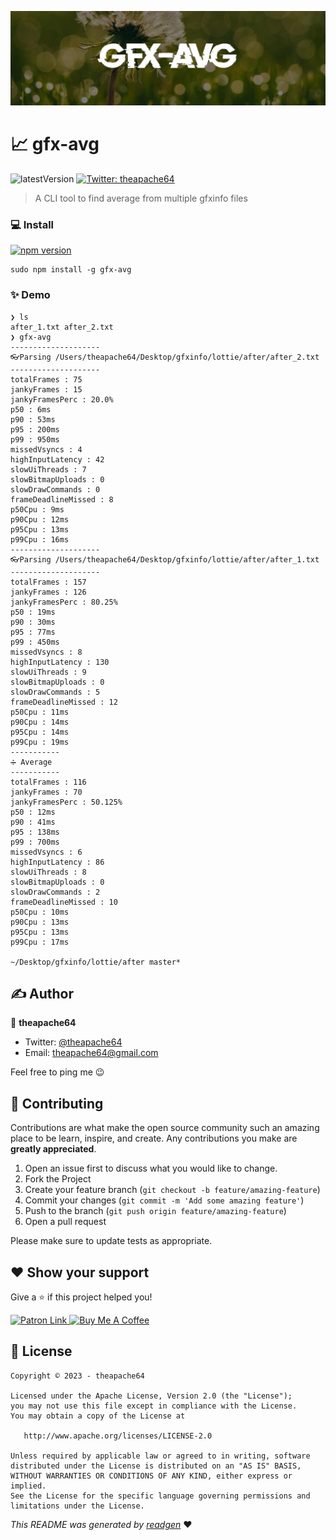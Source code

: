 ![](cover.jpeg)

# 📈 gfx-avg

![latestVersion](https://img.shields.io/github/v/release/theapache64/gfx-avg)
<a href="https://twitter.com/theapache64" target="_blank">
<img alt="Twitter: theapache64" src="https://img.shields.io/twitter/follow/theapache64.svg?style=social" />
</a>

> A CLI tool to find average from multiple gfxinfo files

### 💻 Install

[![npm version](https://badge.fury.io/js/gfx-avg.svg)](https://badge.fury.io/js/gfx-avg)

```shell
sudo npm install -g gfx-avg
```

### ✨ Demo

```console
❯ ls
after_1.txt after_2.txt
❯ gfx-avg
--------------------
👓Parsing /Users/theapache64/Desktop/gfxinfo/lottie/after/after_2.txt
--------------------
totalFrames : 75
jankyFrames : 15
jankyFramesPerc : 20.0%
p50 : 6ms
p90 : 53ms
p95 : 200ms
p99 : 950ms
missedVsyncs : 4
highInputLatency : 42
slowUiThreads : 7
slowBitmapUploads : 0
slowDrawCommands : 0
frameDeadlineMissed : 8
p50Cpu : 9ms
p90Cpu : 12ms
p95Cpu : 13ms
p99Cpu : 16ms
--------------------
👓Parsing /Users/theapache64/Desktop/gfxinfo/lottie/after/after_1.txt
--------------------
totalFrames : 157
jankyFrames : 126
jankyFramesPerc : 80.25%
p50 : 19ms
p90 : 30ms
p95 : 77ms
p99 : 450ms
missedVsyncs : 8
highInputLatency : 130
slowUiThreads : 9
slowBitmapUploads : 0
slowDrawCommands : 5
frameDeadlineMissed : 12
p50Cpu : 11ms
p90Cpu : 14ms
p95Cpu : 14ms
p99Cpu : 19ms
-----------
➗ Average
-----------
totalFrames : 116
jankyFrames : 70
jankyFramesPerc : 50.125%
p50 : 12ms
p90 : 41ms
p95 : 138ms
p99 : 700ms
missedVsyncs : 6
highInputLatency : 86
slowUiThreads : 8
slowBitmapUploads : 0
slowDrawCommands : 2
frameDeadlineMissed : 10
p50Cpu : 10ms
p90Cpu : 13ms
p95Cpu : 13ms
p99Cpu : 17ms

~/Desktop/gfxinfo/lottie/after master*
```

## ✍️ Author

👤 **theapache64**

* Twitter: <a href="https://twitter.com/theapache64" target="_blank">@theapache64</a>
* Email: theapache64@gmail.com

Feel free to ping me 😉

## 🤝 Contributing

Contributions are what make the open source community such an amazing place to be learn, inspire, and create. Any
contributions you make are **greatly appreciated**.

1. Open an issue first to discuss what you would like to change.
1. Fork the Project
1. Create your feature branch (`git checkout -b feature/amazing-feature`)
1. Commit your changes (`git commit -m 'Add some amazing feature'`)
1. Push to the branch (`git push origin feature/amazing-feature`)
1. Open a pull request

Please make sure to update tests as appropriate.

## ❤ Show your support

Give a ⭐️ if this project helped you!

<a href="https://www.patreon.com/theapache64">
  <img alt="Patron Link" src="https://c5.patreon.com/external/logo/become_a_patron_button@2x.png" width="160"/>
</a>

<a href="https://www.buymeacoffee.com/theapache64" target="_blank">
    <img src="https://cdn.buymeacoffee.com/buttons/v2/default-yellow.png" alt="Buy Me A Coffee" width="160">
</a>


## 📝 License

```
Copyright © 2023 - theapache64

Licensed under the Apache License, Version 2.0 (the "License");
you may not use this file except in compliance with the License.
You may obtain a copy of the License at

   http://www.apache.org/licenses/LICENSE-2.0

Unless required by applicable law or agreed to in writing, software
distributed under the License is distributed on an "AS IS" BASIS,
WITHOUT WARRANTIES OR CONDITIONS OF ANY KIND, either express or implied.
See the License for the specific language governing permissions and
limitations under the License.
```

_This README was generated by [readgen](https://github.com/theapache64/readgen)_ ❤
